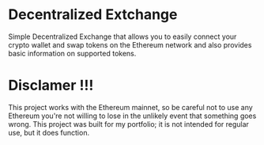 # Decentralized Extchange

Simple Decentralized Exchange that allows you to easily connect your crypto wallet and swap tokens on the Ethereum network and also provides basic information on supported tokens.

# Disclamer !!!

This project works with the Ethereum mainnet, so be careful not to use any Ethereum you're not willing to lose in the unlikely event that something goes wrong. This project was built for my portfolio; it is not intended for regular use, but it does function.

